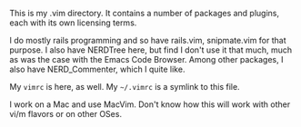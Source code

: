 This is my .vim directory. It contains a number of packages and
plugins, each with its own licensing terms.

I do mostly rails programming and so have rails.vim, snipmate.vim
for that purpose. I also have NERDTree here, but find I don't use
it that much, much as was the case with the Emacs Code Browser.
Among other packages, I also have NERD\_Commenter, which I quite
like.

My `vimrc` is here, as well. My `~/.vimrc` is a symlink to this
file.

I work on a Mac and use MacVim. Don't know how this will work with
other vi/m flavors or on other OSes.
